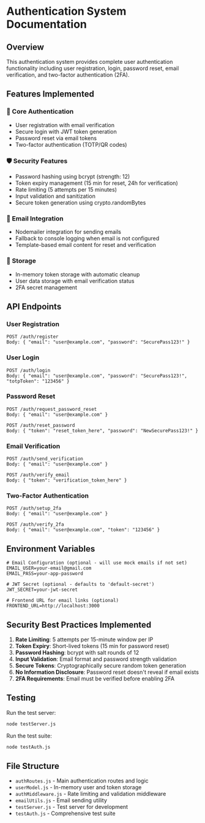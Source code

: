 # Authentication System Documentation

## Overview
This authentication system provides complete user authentication functionality including user registration, login, password reset, email verification, and two-factor authentication (2FA).

## Features Implemented

### 🔐 Core Authentication
- User registration with email verification
- Secure login with JWT token generation
- Password reset via email tokens
- Two-factor authentication (TOTP/QR codes)

### 🛡️ Security Features
- Password hashing using bcrypt (strength: 12)
- Token expiry management (15 min for reset, 24h for verification)
- Rate limiting (5 attempts per 15 minutes)
- Input validation and sanitization
- Secure token generation using crypto.randomBytes

### 📧 Email Integration
- Nodemailer integration for sending emails
- Fallback to console logging when email is not configured
- Template-based email content for reset and verification

### 💾 Storage
- In-memory token storage with automatic cleanup
- User data storage with email verification status
- 2FA secret management

## API Endpoints

### User Registration
```
POST /auth/register
Body: { "email": "user@example.com", "password": "SecurePass123!" }
```

### User Login
```
POST /auth/login
Body: { "email": "user@example.com", "password": "SecurePass123!", "totpToken": "123456" }
```

### Password Reset
```
POST /auth/request_password_reset
Body: { "email": "user@example.com" }

POST /auth/reset_password
Body: { "token": "reset_token_here", "password": "NewSecurePass123!" }
```

### Email Verification
```
POST /auth/send_verification
Body: { "email": "user@example.com" }

POST /auth/verify_email
Body: { "token": "verification_token_here" }
```

### Two-Factor Authentication
```
POST /auth/setup_2fa
Body: { "email": "user@example.com" }

POST /auth/verify_2fa
Body: { "email": "user@example.com", "token": "123456" }
```

## Environment Variables

```
# Email Configuration (optional - will use mock emails if not set)
EMAIL_USER=your-email@gmail.com
EMAIL_PASS=your-app-password

# JWT Secret (optional - defaults to 'default-secret')
JWT_SECRET=your-jwt-secret

# Frontend URL for email links (optional)
FRONTEND_URL=http://localhost:3000
```

## Security Best Practices Implemented

1. **Rate Limiting**: 5 attempts per 15-minute window per IP
2. **Token Expiry**: Short-lived tokens (15 min for password reset)
3. **Password Hashing**: bcrypt with salt rounds of 12
4. **Input Validation**: Email format and password strength validation
5. **Secure Tokens**: Cryptographically secure random token generation
6. **No Information Disclosure**: Password reset doesn't reveal if email exists
7. **2FA Requirements**: Email must be verified before enabling 2FA

## Testing

Run the test server:
```bash
node testServer.js
```

Run the test suite:
```bash
node testAuth.js
```

## File Structure

- `authRoutes.js` - Main authentication routes and logic
- `userModel.js` - In-memory user and token storage
- `authMiddleware.js` - Rate limiting and validation middleware
- `emailUtils.js` - Email sending utility
- `testServer.js` - Test server for development
- `testAuth.js` - Comprehensive test suite